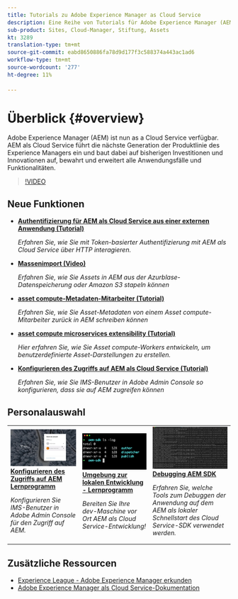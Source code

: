 ```yaml
---
title: Tutorials zu Adobe Experience Manager as Cloud Service
description: Eine Reihe von Tutorials für Adobe Experience Manager (AEM) als Cloud Service
sub-product: Sites, Cloud-Manager, Stiftung, Assets
kt: 3289
translation-type: tm+mt
source-git-commit: eabd8650886fa78d9d177f3c588374a443ac1ad6
workflow-type: tm+mt
source-wordcount: '277'
ht-degree: 11%

---
```



# Überblick {#overview}

Adobe Experience Manager (AEM) ist nun as a Cloud Service verfügbar. AEM als Cloud Service führt die nächste Generation der Produktlinie des Experience Managers ein und baut dabei auf bisherigen Investitionen und Innovationen auf, bewahrt und erweitert alle Anwendungsfälle und Funktionalitäten.

>[!VIDEO](https://video.tv.adobe.com/v/31085/?quality=12&learn=on)

## Neue Funktionen

* **[Authentifizierung für AEM als Cloud Service aus einer externen Anwendung (Tutorial)](../headless-tutorial/authentication/overview.md)**

   *Erfahren Sie, wie Sie mit Token-basierter Authentifizierung mit AEM als Cloud Service über HTTP interagieren.*

* **[Massenimport (Video)](./migration/bulk-import.md)**

   *Erfahren Sie, wie Sie Assets in AEM aus der Azurblase-Datenspeicherung oder Amazon S3 stapeln können*

* **[asset compute-Metadaten-Mitarbeiter (Tutorial)](./asset-compute/advanced/metadata.md)**

   *Erfahren Sie, wie Sie Asset-Metadaten von einem Asset compute-Mitarbeiter zurück in AEM schreiben können*

* **[asset compute microservices extensibility (Tutorial)](./asset-compute/overview.md)**

   *Hier erfahren Sie, wie Sie Asset compute-Workers entwickeln, um benutzerdefinierte Asset-Darstellungen zu erstellen.*

* **[Konfigurieren des Zugriffs auf AEM als Cloud Service (Tutorial)](./accessing/overview.md)**

   *Erfahren Sie, wie Sie IMS-Benutzer in Adobe Admin Console so konfigurieren, dass sie auf AEM zugreifen können*


## Personalauswahl

<table>
   <td>
      <a href="./accessing/overview.md">
      <img alt="Zugriff auf AEM als Cloud Service konfigurieren" src="./assets/overview/staff-pick__accessing.png"/>
      </a>
      <div>
         <a href="./accessing/overview.md">
         <strong>Konfigurieren des Zugriffs auf AEM Lernprogramm</strong>
         </a>
      </div>
      <p>
         <em>Konfigurieren Sie IMS-Benutzer in Adobe Admin Console für den Zugriff auf AEM.</em>
      <p>
   </td>   
   <td>
      <a href="./local-development-environment/overview.md">
      <img alt="Umgebung zur lokalen Entwicklung - Lernprogramm" src="./assets/overview/staff-pick__local-development-environment-set-up.png"/>
      </a>
      <div>
         <a href="./local-development-environment/overview.md">
         <strong>Umgebung zur lokalen Entwicklung - Lernprogramm</strong>
         </a>
      </div>
      <p>
         <em>Bereiten Sie Ihre dev-Maschine vor Ort AEM als Cloud Service-Entwicklung!</em>
      <p>
   </td>   
   <td>
      <a href="./debugging/aem-sdk-local-quickstart/overview.md">
      <img alt="Lokaler Schnellstart AEM SDK debuggen" src="./assets/overview/staff-pick__debugging.png"/>
      </a>
      <div>
         <a href="./debugging/aem-sdk-local-quickstart/overview.md">
         <strong>Debugging AEM SDK</strong>
         </a>
      </div>
      <p>
         <em>Erfahren Sie, welche Tools zum Debuggen der Anwendung auf dem AEM als lokaler Schnellstart des Cloud Service-SDK verwendet werden.</em>
      <p>
   </td>
</table>

## Zusätzliche Ressourcen

* [Experience League - Adobe Experience Manager erkunden](https://experienceleague.adobe.com/#recommended/solutions/experience-manager)
* [Adobe Experience Manager als Cloud Service-Dokumentation](https://docs.adobe.com/content/help/de-DE/experience-manager-cloud-service/landing/home.translate.html)
